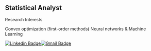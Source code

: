 ## Statistical Analyst

Research Interests

Convex optimization (first-order methods)
Neural networks & Machine Learning

 [![Linkedin Badge](https://img.shields.io/badge/-LinkedIn-blue?style=flat-square&logo=Linkedin&logoColor=white&link=https://https://www.linkedin.com/in/sangjun-moon-357457188/)](https://www.linkedin.com/in/sangjun-moon-357457188/)[![Gmail Badge](https://img.shields.io/badge/Gmail-d14836?style=flat-square&logo=Gmail&logoColor=white&link=mailto:msj5589@gmail.com)](mailto:msj5589@gmail.com)
	
